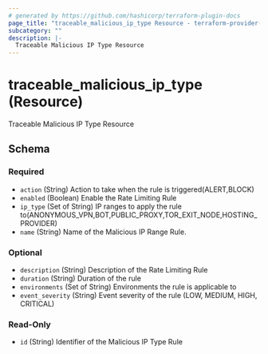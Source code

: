 ```yaml
---
# generated by https://github.com/hashicorp/terraform-plugin-docs
page_title: "traceable_malicious_ip_type Resource - terraform-provider-traceable"
subcategory: ""
description: |-
  Traceable Malicious IP Type Resource
---
```


# traceable_malicious_ip_type (Resource)

Traceable Malicious IP Type Resource



<!-- schema generated by tfplugindocs -->
## Schema

### Required

- `action` (String) Action to take when the rule is triggered(ALERT,BLOCK)
- `enabled` (Boolean) Enable the Rate Limiting Rule
- `ip_type` (Set of String) IP ranges to apply the rule to(ANONYMOUS_VPN,BOT,PUBLIC_PROXY,TOR_EXIT_NODE,HOSTING_PROVIDER)
- `name` (String) Name of the Malicious IP Range Rule.

### Optional

- `description` (String) Description of the Rate Limiting Rule
- `duration` (String) Duration of the rule
- `environments` (Set of String) Environments the rule is applicable to
- `event_severity` (String) Event severity of the rule (LOW, MEDIUM, HIGH, CRITICAL)

### Read-Only

- `id` (String) Identifier of the Malicious IP Type Rule
